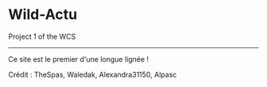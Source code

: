 # Wild-Actu

Project 1 of the WCS

---

Ce site est le premier d'une longue lignée !

Crédit : TheSpas, Waledak, Alexandra31150, Alpasc

